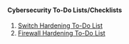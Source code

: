 <h4>Cybersecurity To-Do Lists/Checklists</h4>
<ol>
  <li><a href="1.SwitchHardening.md">Switch Hardening To-Do List</a></li>
  <li><a href="2.FirewallHardening.md">Firewall Hardening To-Do List</a></li>
</ol>
